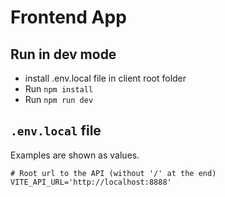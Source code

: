 # Frontend App

## Run in dev mode

-  install .env.local file in client root folder
-  Run `npm install`
-  Run `npm run dev`

## `.env.local` file

Examples are shown as values.

```
# Root url to the API (without '/' at the end)
VITE_API_URL='http://localhost:8888'
```
